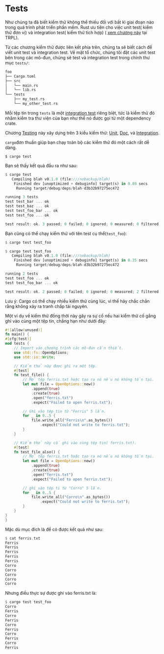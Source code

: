 # Tests
Như chúng ta đã biết kiểm thử  không thể thiếu đối với bất kì giai đoạn nào trong quá trình phát triển phần mềm. Rust ưu tiên cho việc unit test( kiểm thử đơn vị) và integration test( kiểm thử tích hợp) ( [xem chương này](https://doc.rust-lang.org/book/ch11-00-testing.html) tại TRPL).

Từ các chương kiểm thử được liên kết phía trên, chúng ta sẽ biết cách để viết unit test và integration test.
Về mặt tổ chức, chúng tôi đặt các unit test bên trong các mô-đun, chúng sẽ test và integration test trong chính thư mục `tests/`:
```rust
foo
├── Cargo.toml
├── src
│   └── main.rs
│   └── lib.rs
└── tests
    ├── my_test.rs
    └── my_other_test.rs

```
Mỗi tệp tin trong `tests` là một [integration test](https://doc.rust-lang.org/book/ch11-03-test-organization.html#integration-tests) riêng biệt, tức là kiểm thử đó nhằm kiểm tra thư viện của bạn như thể nó được gọi từ một dependency crate. 

Chương [Testing](https://doc.rust-lang.org/rust-by-example/testing.html) này xây dựng trên 3 kiểu kiểm thử: [Unit](https://doc.rust-lang.org/rust-by-example/testing/unit_testing.html), [Doc](https://doc.rust-lang.org/rust-by-example/testing/doc_testing.html), và [Integration](https://doc.rust-lang.org/rust-by-example/testing/integration_testing.html).

`cargo`đơn thuần giúp bạn chạy toàn bộ các kiểm thử đó một cách rất dễ dàng. 
```shell
$ cargo test
```
Bạn sẽ thấy kết quả đầu ra như sau: 
```rust
$ cargo test
   Compiling blah v0.1.0 (file:///nobackup/blah)
    Finished dev [unoptimized + debuginfo] target(s) in 0.89 secs
     Running target/debug/deps/blah-d3b32b97275ec472

running 3 tests
test test_bar ... ok
test test_baz ... ok
test test_foo_bar ... ok
test test_foo ... ok

test result: ok. 3 passed; 0 failed; 0 ignored; 0 measured; 0 filtered out

```
Bạn cũng có thể chạy kiểm thử với tên test cụ thể(`test_foo`): 

```rust
$ cargo test test_foo
```
```rust
$ cargo test test_foo
   Compiling blah v0.1.0 (file:///nobackup/blah)
    Finished dev [unoptimized + debuginfo] target(s) in 0.35 secs
     Running target/debug/deps/blah-d3b32b97275ec472

running 2 tests
test test_foo ... ok
test test_foo_bar ... ok

test result: ok. 2 passed; 0 failed; 0 ignored; 0 measured; 2 filtered out
```
Lưu ý: Cargo có thể chạy nhiều kiểm thử cùng lúc, vì thế hãy chắc chắn rằng không xảy ra tranh chấp tài nguyên. 

Một ví dụ về kiểm thử đồng thời này gây ra sự cố nếu hai kiểm thử cố gắng ghi vào cùng một tệp tin, chẳng hạn như dưới đây:
```rust
#![allow(unused)]
fn main() {
#[cfg(test)]
mod tests {
    // Import vào chương trình các mô-đun cần thiết.
    use std::fs::OpenOptions;
    use std::io::Write;

    // Kiểm thử này được ghi ra một tệp. 
    #[test]
    fn test_file() {
        // Mở tệp ferris.txt hoặc tạo ra nó nếu nó không tồn tại.
        let mut file = OpenOptions::new()
            .append(true)
            .create(true)
            .open("ferris.txt")
            .expect("Failed to open ferris.txt");

        // Ghi vào tệp tin từ "Ferris" 5 lần.
        for _ in 0..5 {
            file.write_all("Ferris\n".as_bytes())
                .expect("Could not write to ferris.txt");
        }
    }

    // Kiểm thử này cố ghi vào cùng tệp tin( ferris.txt). 
    #[test]
    fn test_file_also() {
        // Mở tệp ferris.txt hoặc tạo ra nó nếu nó không tồn tại.
        let mut file = OpenOptions::new()
            .append(true)
            .create(true)
            .open("ferris.txt")
            .expect("Failed to open ferris.txt");

        // ghi vào tệp ti từ "Corro" 5 lần.
        for _ in 0..5 {
            file.write_all("Corro\n".as_bytes())
                .expect("Could not write to ferris.txt");
        }
    }
}
}

```
Mặc dù mục đích là để có được kết quả như sau:
```rust
$ cat ferris.txt
Ferris
Ferris
Ferris
Ferris
Ferris
Corro
Corro
Corro
Corro
Corro
```
Nhưng điều thực sự được ghi vào ferris.txt là: 
```rust
$ cargo test test_foo
Corro
Ferris
Corro
Ferris
Corro
Ferris
Corro
Ferris
Corro
Ferris
```